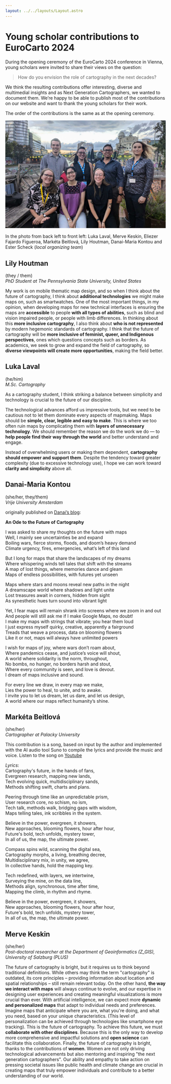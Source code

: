```yaml
---
layout: ../../layouts/Layout.astro
---
```


# Young scholar contributions to EuroCarto&nbsp;2024

During the opening ceremony of the EuroCarto 2024 conference in Vienna, young scholars were invited to share their views on the question:

> How do you envision the role of cartography in the next decades?

We think the resulting contributions offer interesting, diverse and multimedial insights and as Next Generation Cartographers, we wanted to document them. We’re happy to be able to publish most of the contributions on our website and want to thank the young scholars for their work.

The order of the contributions is the same as at the opening ceremony.

![Young scholar voices at EuroCarto 2024 opening ceremony](../../images/young-voices-group-photo.jpg)

In the photo from back left to front left: Luka Laval, Merve Keskin, Eliezer Fajardo Figueroa, Markéta Beitlová, Lily Houtman, Danai-Maria Kontou and Ester Scheck (_local organizing team_)

## Lily Houtman

(they / them)  
_PhD Student at The Pennsylvania State University, United States​_

My work is on mobile thematic map design, and so when I think about the future of cartography, I think about **additional technologies** we might make maps on, such as smartwatches. One of the most important things, in my opinion, when developing maps for new technical interfaces is ensuring the maps are **accessible** to people **with all types of abilities**, such as blind and vision impaired people, or people with limb differences. In thinking about this **more inclusive cartography**, I also think about **who is not represented** by modern hegemonic standards of cartography. I think that the future of cartography will be **more inclusive of feminist, queer, and Indigenous perspectives**, ones which questions concepts such as borders. As academics, we seek to grow and expand the field of cartography, so **diverse viewpoints will create more opportunities**, making the field better.

## Luka Laval

(he/him)  
_M.Sc. Cartography_

As a cartography student, I think striking a balance between simplicity and technology is crucial to the future of our discipline.

The technological advances afford us impressive tools, but we need to be cautious not to let them dominate every aspects of mapmaking. Maps should be **simple, clear, legible and easy to make**. This is where we too often ruin maps by complicating them with **layers of unnecessary technology**. We should remember the reason we do the work we do — to **help people find their way through the world** and better understand and engage.

Instead of overwhelming users or making them dependent, **cartography should empower and support them**. Despite the tendency toward greater complexity (due to excessive technology use), I hope we can work toward **clarity and simplicity** above all.

## Danai-Maria Kontou

(she/her, they/them)  
_Vrije University Amsterdam_

originally published on [Danai’s blog](https://danaiscosmographics.com/blog/an-ode-to-the-future-of-cartography):

**An Ode to the Future of Cartography**

I was asked to share my thoughts on the future with maps  
Well, I mainly see uncertainties be and expand  
Boiling wars, fierce storms, floods, and doom’s heavy demand  
Climate urgency, fires, emergencies, what’s left of this land

But I long for maps that share the landscapes of my dreams  
Where whispering winds tell tales that shift with the streams  
A map of lost things, where memories dance and gleam  
Maps of endless possibilities, with futures yet unseen

Maps where stars and moons reveal new paths in the night  
A dreamscape world where shadows and light unite  
Lost treasures await in corners, hidden from sight  
As synesthetic hues turn sound into vibrant light

Yet, I fear maps will remain shrank into screens where we zoom in and out  
And people will still ask me if I make Google Maps, no doubt!  
I make my maps with strings that vibrate; you hear them loud  
I just express myself quirky, creative, apparently a fairground  
Treads that weave a process, data on blooming flowers  
Like it or not, maps will always have unlimited powers

I wish for maps of joy, where wars don’t roam about,  
Where pandemics cease, and justice’s voice will shout,  
A world where solidarity is the norm, throughout,  
No bombs, no hunger, no borders harsh and stout,  
Where every community is seen, and love is devout.  
I dream of maps inclusive and sound.

For every line we draw, in every map we make,  
Lies the power to heal, to unite, and to awake.  
I invite you to let us dream, let us dare, and let us design,  
A world where our maps reflect humanity’s shine.

## Markéta Beitlová

(she/her)  
_Cartographer at Palacky University​_

This contribution is a song, based on input by the author and implemented with the AI audio tool Suno to compile the lyrics and provide the music and voice. Listen to the song on [Youtube](https://www.youtube.com/watch?v=pkPUAV9GOas)

_Lyrics_:  
Cartography's future, in the hands of fans,  
Evergreen research, mapping new lands,  
Tech evolving quick, multidisciplinary sands,  
Methods shifting swift, charts and plans.

Peering through time like an unpredictable prism,  
User research core, no schism, no ism,  
Tech talk, methods walk, bridging gaps with wisdom,  
Maps telling tales, ink scribbles in the system.

Believe in the power, evergreen, it showers,  
New approaches, blooming flowers, hour after hour,  
Future's bold, tech unfolds, mystery tower,  
In all of us, the map, the ultimate power.

Compass spins wild, scanning the digital sea,  
Cartography morphs, a living, breathing decree,  
Multidisciplinary mix, in unity, we agree,  
In collective hands, hold the mapping key.

Tech redefined, with layers, we intertwine,  
Surveying the mine, on the data line,  
Methods align, synchronous, time after time,  
Mapping the climb, in rhythm and rhyme.

Believe in the power, evergreen, it showers,  
New approaches, blooming flowers, hour after hour,  
Future's bold, tech unfolds, mystery tower,  
In all of us, the map, the ultimate power.

## Merve Keskin

(she/her)  
_Post-doctoral researcher ​at the Department of Geoinformatics (Z_GIS), ​University of Salzburg (PLUS)​_

The future of cartography is bright, but it requires us to think beyond traditional definitions. While others may think the term "cartography" is outdated, its core principles – providing information about location and spatial relationships – still remain relevant today. On the other hand, **the way we interact with maps** will always continue to evolve, and our expertise in designing user experiences and creating meaningful visualizations is more crucial than ever.
With artificial intelligence, we can expect more **dynamic and personalized maps** that adapt to individual needs and preferences. Imagine maps that anticipate where you are, what you're doing, and what you need, based on your unique characteristics. (This level of personalization can be achieved through technologies like smartphone eye tracking). This is the future of cartography. To achieve this future, we must **collaborate with other disciplines**. Because this is the only way to develop more comprehensive and impactful solutions and **open science** can facilitate this collaboration.
Finally, the future of cartography is bright, thanks to the contributions of **women**. Women are not only driving technological advancements but also mentoring and inspiring "the next generation cartographers". Our ability and empathy to take action on pressing societal issues like public health and climate change are crucial in creating maps that truly empower individuals and contribute to a better understanding of our world.
